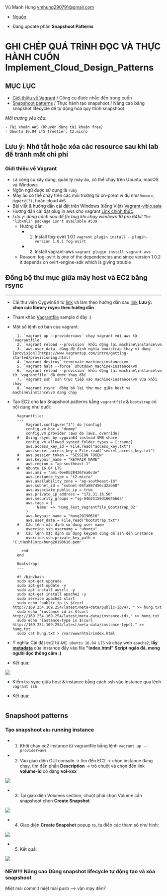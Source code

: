 Vũ Mạnh Hùng
vmhung290791@gmail.com
- [Nguồn](https://www.amazon.com/Implementing-Cloud-Design-Patterns-AWS-ebook/dp/B00WX3W43I)

- Đang update phần **Snapshoot Patterns**

# GHI CHÉP QUÁ TRÌNH ĐỌC VÀ THỰC HÀNH CUỐN Implement_Cloud_Design_Patterns
## MỤC LỤC
- [Giới thiệu về Vagrant](https://github.com/hungran/AWS-ghichep-implementing-cloud-design-patterns#gi%E1%BB%9Bi-thi%E1%BB%87u-v%E1%BB%81-vagrant) / Công cụ được nhắc đến trong cuốn
- [Snapshoot patterns](https://github.com/hungran/AWS-ghichep-implementing-cloud-design-patterns#snapshoot-patterns) / Thực hành tạo snapshoot / Nâng cao bằng snapshot lifecycle để tự động hóa quy trình snapshoot

*Môi trường yêu cầu*:

	- Tài khoản AWS (khuyên dùng tài khoản free)
	- Ubuntu 16.04 LTS freetier, t2.micro
## Lưu ý: Nhớ tắt hoặc xóa các resource sau khi lab để tránh mất chi phí

### Giới thiệu về Vagrant
- Là công cụ xây dựng, quản lý máy ảo, có thể chạy trên Ubuntu, macOS và Windows
- Ngôn ngữ được sử dụng là `ruby`
- Máy ảo có thể chạy trên các môi trường từ on-prem ví dụ như `Vmware`, `HyperV(?)`, hoặc cloud `AWS` ...
- Bài viết & hướng dẫn cài đặt trên Windows (tiếng Việt) [Vagrant-viblo.asia](https://viblo.asia/p/tim-hieu-vagrant-phan-1-1l0rvmDQGyqA)
- Hướng dẫn cài đặt plug in aws cho vagrant [Link chính thức](https://github.com/mitchellh/vagrant-aws)
- *Lưu ý: dùng cách sau để fix bug khi chạy windows 10 pro 64bit*
	`The "libxml2" package isn't available #539`
	- Hướng dẫn:
		- 1. Install fog-ovirt 1.0.1
			`vagrant plugin install --plugin-version 1.0.1 fog-ovirt`
		- 2. Install vagrant-aws
			`vagrant plugin install vagrant-aws`
	- Reason: fog-ovirt is one of the dependencies and since version 1.0.2 it depends on ovirt-engine-sdk which is giving trouble
## Đồng bộ thư mục giữa máy host và EC2 bằng rsync
---
- Cài thư viện Cygwin64 từ [link](https://cygwin.com/install.html) và làm theo hướng dẫn sau [link](https://site.elastichosts.com/blog/installing-cygwin-on-windows-for-linux-tools/) **Lưu ý: chọn các library rsync theo hướng dẫn**


- Tham khảo [Vagrantfile](https://github.com/hungran/AWS-ghichep-implementing-cloud-design-patterns/blob/master/Vagrantfile) sample ở đây :)

- Một số lệnh cơ bản của vagrant:
		
		1. `vagrant up --provider=aws` chạy vagrant với aws từ `vagrantfile`
		2. `vagrant reload --provision` khởi động lại machine\instance\vm
		3. `aws.user_data` dùng để định nghĩa bootstrap thay vì dùng [provision](https://www.vagrantup.com/intro/getting-started/provisioning.html)
		4. `vagrant destroy` terminate machine\instance\vm
		5. `vagrant halt --force` shutdown machine\instance\vm
		6. `vagrant reload --provision` khởi động lại machine\instance\vm từ `vagrantfile` đã dược thay đổi
		7. `vagrant ssh` ssh trực tiếp vào machine\instance\vm vừa khởi chạy
		8. `vagrant rsync` đồng bộ lại thư mục giữa host và machine\instance\vm đang chạy
	
- Tạo EC2 cho lab Snapshoot patterns bằng `vagrantfile` & `bootstrap` có nội dung như dưới:
		
		Vagrantfile:
		---
			Vagrant.configure("2") do |config|
			config.vm.box = "dummy"
			config.vm.provider :aws do |aws, override|
		# 	Using rsync by cygwin64 instead SMB share
			config.vm.allowed_synced_folder_types = [:rsync]	
			aws.access_key_id = File.read("access_key.txt")
			aws.secret_access_key = File.read("secret_access_key.txt")
		#	aws.session_token = "SESSION TOKEN"
		#	aws.keypair_name = "KEYPAIR NAME"
			aws.region = "ap-southeast-1"
		#	ubuntu 16.04 LTS
			aws.ami = "ami-0ee0b284267ea6cde"
			aws.instance_type = "t2.micro"
			aws.availability_zone = "ap-southeast-1b"
			aws.subnet_id = "subnet-04fa887456cd2ab68"
			aws.associate_public_ip = true
			aws.private_ip_address = "172.31.16.50"
			aws.security_groups = "sg-04625159d166466da"
			aws.tags = {
				'Name' => 'Hung_Test_Vagrantfile_Bootstrap_02'
			}
			aws.keypair_name = "hung20190616"
			aws.user_data = File.read("bootstrap.txt")
		#	Câu lệnh mặc định sử dụng user name
			override.ssh.username = "ubuntu"
		#	Câu lệnh mặc định sử dụng keypem dùng để ssh đến instance	
			override.ssh.private_key_path = "C:/HashiCorp/hung20190616.pem"
			
		  end
		end
		
		Bootstrap: 
		---
		
		#! /bin/bash
		sudo apt-get upgrade
		sudo apt-get update -y
		sudo apt install awscli -y
		sudo apt-get install apache2 -y
		sudo service apache2 start
		sudo echo "public ip is $(curl http://169.254.169.254/latest/meta-data/public-ipv4), " >> hung.txt	
		sudo echo "instance id is $(curl  http://169.254.169.254/latest/meta-data/instance-id)," >> hung.txt
		sudo echo "instance-type is $(curl  http://169.254.169.254/latest/meta-data/instance-type)." >> hung.txt
		sudo cat hung.txt > /var/www/html/index.html
		
- Ý nghĩa: Cài đặt ec2 từ `AMI ubuntu 16.04 LTS` và chạy web `apache2`, **lấy [metadata](https://docs.aws.amazon.com/AWSEC2/latest/UserGuide/instancedata-data-retrieval.html)** của instance đẩy vào file **"index.html"** **Script ngáo đá, mong người đọc thông cãm :)**

- Kết quả:

<img src ="https://imgur.com/Gm0ZqDO.jpg">

- Kiểm tra sync giữa host & instance bằng cách ssh vào instance qua lệnh `vagrant ssh`

- Kết quả:

<img src =" ">

## Snapshoot patterns
### Tạo snapshoot `ebs` running instance
- 1. Khởi chạy ec2 instance từ vagrantfile bằng lệnh `vagrant up --provider=aws`
- 2. Vào giao diện GUI console -> tìm đến EC2 -> chọn instance đang chạy, tìm đến phần **Description** -> trỏ chuột và chọn đến link **volume-id** có dạng **vol-xxx**
	
<img src ="https://imgur.com/dPORWBp.jpg">
	
- 3. Tại giao diện Volumes section, chuột phải chọn Volume cần snapshoot chọn **Create Snapshot**
		
<img src ="https://imgur.com/iLGIEo3.jpg">
	
- 4. Giao diện **Create Snapshot** popup ra, ta điền các tham số như hình:	
		
<img src ="https://imgur.com/M2yB2C4.jpg">
	
- 5. Kết quả:
	
<img src ="https://imgur.com/HJ6cCnW.jpg">

### NEW!!! Nâng cao Dùng snapshot lifecycle tự động tạo và xóa snapshoot
Miệt mài commit miệt mài push --> vận may đến?
